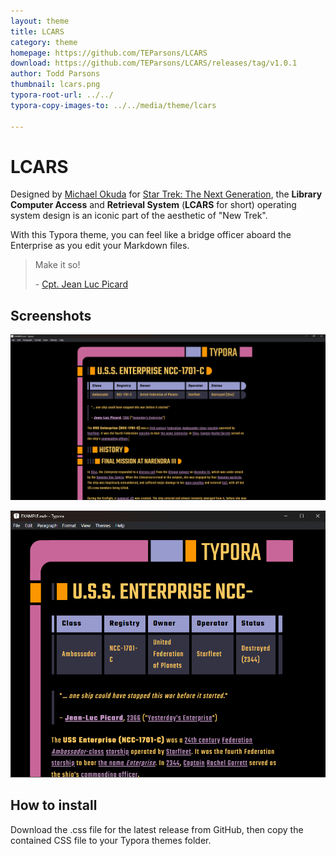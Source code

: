 ```yaml
---
layout: theme
title: LCARS
category: theme
homepage: https://github.com/TEParsons/LCARS
download: https://github.com/TEParsons/LCARS/releases/tag/v1.0.1
author: Todd Parsons
thumbnail: lcars.png
typora-root-url: ../../
typora-copy-images-to: ../../media/theme/lcars

---
```


# LCARS

Designed by [Michael Okuda](https://memory-alpha.fandom.com/wiki/Michael_Okuda) for [Star Trek: The Next Generation](https://memory-alpha.fandom.com/wiki/Star_Trek:_The_Next_Generation), the **Library Computer Access** and **Retrieval System** (**LCARS** for short) operating system design is an iconic part of the aesthetic of "New Trek". 

With this Typora theme, you can feel like a bridge officer aboard the Enterprise as you edit your Markdown files.

> Make it so!
>
> \- [Cpt. Jean Luc Picard](https://memory-alpha.fandom.com/wiki/Jean-Luc_Picard)

## Screenshots
![Full screen](media/theme/lcars/fullscreen.png)

![As a small window](media/theme/lcars/windowed.png)

## How to install

Download the .css file for the latest release from GitHub, then copy the contained CSS file to your Typora themes folder.